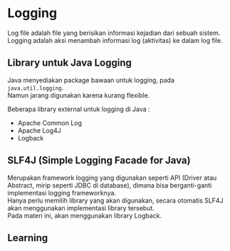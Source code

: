 # Logging
Log file adalah file yang berisikan informasi kejadian dari sebuah sistem. <br>
Logging adalah aksi menambah informasi log (aktivitas) ke dalam log file.

## Library untuk Java Logging
Java menyediakan package bawaan untuk logging, pada `java.util.logging`. <br>
Namun jarang digunakan karena kurang flexible. <br>

Beberapa library external untuk logging di Java :
- Apache Common Log
- Apache Log4J
- Logback

## SLF4J (Simple Logging Facade for Java)
Merupakan framework logging yang digunakan seperti API (Driver atau Abstract, mirip seperti JDBC di database), dimana bisa berganti-ganti implementasi logging frameworknya. <br>
Hanya perlu memilih library yang akan digunakan, secara otomatis SLF4J akan menggunakan implementasi library tersebut. <br>
Pada materi ini, akan menggunakan library Logback.

## Learning